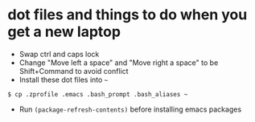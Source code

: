 # dot files and things to do when you get a new laptop

* Swap ctrl and caps lock
* Change "Move left a space" and "Move right a space" to be 
	  Shift+Command to avoid conflict
* Install these dot files into `~`
	
```
$ cp .zprofile .emacs .bash_prompt .bash_aliases ~
```
		
* Run `(package-refresh-contents)` before installing emacs packages
